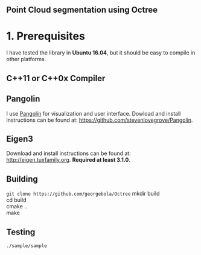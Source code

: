 ## Point Cloud segmentation using Octree ##

# 1. Prerequisites
I have tested the library in **Ubuntu 16.04**, but it should be easy to compile in other platforms.

## C++11 or C++0x Compiler

## Pangolin
I use [Pangolin](https://github.com/stevenlovegrove/Pangolin) for visualization and user interface. Dowload and install instructions can be found at: https://github.com/stevenlovegrove/Pangolin.

## Eigen3
Download and install instructions can be found at: http://eigen.tuxfamily.org. **Required at least 3.1.0**.
  
## Building ##
``
git clone https://github.com/georgebola/Octree
``
mkdir build\
cd build\
cmake ..\
make

## Testing ##
``
./sample/sample
``
